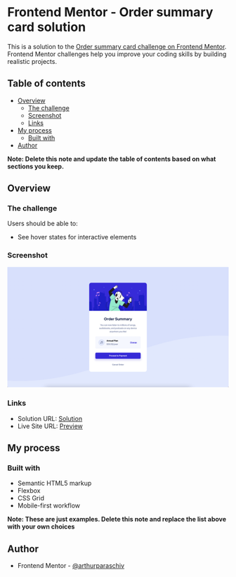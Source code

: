 # Frontend Mentor - Order summary card solution

This is a solution to the [Order summary card challenge on Frontend Mentor](https://www.frontendmentor.io/challenges/order-summary-component-QlPmajDUj). Frontend Mentor challenges help you improve your coding skills by building realistic projects.

## Table of contents

- [Overview](#overview)
  - [The challenge](#the-challenge)
  - [Screenshot](#screenshot)
  - [Links](#links)
- [My process](#my-process)
  - [Built with](#built-with)
- [Author](#author)

**Note: Delete this note and update the table of contents based on what sections you keep.**

## Overview

### The challenge

Users should be able to:

- See hover states for interactive elements

### Screenshot

![](./screenshot.png)

### Links

- Solution URL: [Solution](https://order-summary-component-challenge-hub-five.vercel.app)
- Live Site URL: [Preview](https://your-live-site-url.com)

## My process

### Built with

- Semantic HTML5 markup
- Flexbox
- CSS Grid
- Mobile-first workflow

**Note: These are just examples. Delete this note and replace the list above with your own choices**

## Author

- Frontend Mentor - [@arthurparaschiv](https://www.frontendmentor.io/profile/arthurparaschiv)
